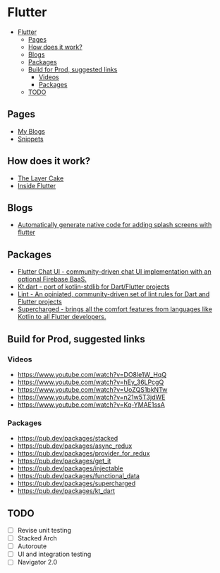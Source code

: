 # Flutter

- [Flutter](#flutter)
  - [Pages](#pages)
  - [How does it work?](#how-does-it-work)
  - [Blogs](#blogs)
  - [Packages](#packages)
  - [Build for Prod, suggested links](#build-for-prod-suggested-links)
    - [Videos](#videos)
    - [Packages](#packages-1)
  - [TODO](#todo)

## Pages
- [My Blogs](./My%20Blogs.md)
- [Snippets](./snippets.md)

## How does it work?
- [The Layer Cake](https://medium.com/flutter-community/the-layer-cake-widgets-elements-renderobjects-7644c3142401)
- [Inside Flutter](https://flutter.dev/docs/resources/inside-flutter)

## Blogs
- [Automatically generate native code for adding splash screens with flutter](https://flutterawesome.com/automatically-generate-native-code-for-adding-splash-screens-with-flutter/)

## Packages
- [Flutter Chat UI - community-driven chat UI implementation with an optional Firebase BaaS.](https://github.com/flyerhq/flutter_chat_ui)
- [Kt.dart - port of kotlin-stdlib for Dart/Flutter projects](https://pub.dev/packages/kt_dart)
- [Lint - An opiniated, community-driven set of lint rules for Dart and Flutter projects](https://pub.dev/packages/lint)
- [Supercharged - brings all the comfort features from languages like Kotlin to all Flutter developers.](https://pub.dev/packages/supercharged)

## Build for Prod, suggested links

### Videos
- https://www.youtube.com/watch?v=DO8le1W_HqQ
- https://www.youtube.com/watch?v=hEy_36LPcgQ
- https://www.youtube.com/watch?v=UoZQS1bkNTw
- https://www.youtube.com/watch?v=n21w5T3jdWE
- https://www.youtube.com/watch?v=Kq-YMAE1ssA

### Packages
- https://pub.dev/packages/stacked
- https://pub.dev/packages/async_redux
- https://pub.dev/packages/provider_for_redux
- https://pub.dev/packages/get_it
- https://pub.dev/packages/injectable
- https://pub.dev/packages/functional_data
- https://pub.dev/packages/supercharged
- https://pub.dev/packages/kt_dart

## TODO

- [ ] Revise unit testing
- [ ] Stacked Arch
- [ ] Autoroute
- [ ] UI and integration testing
- [ ] Navigator 2.0